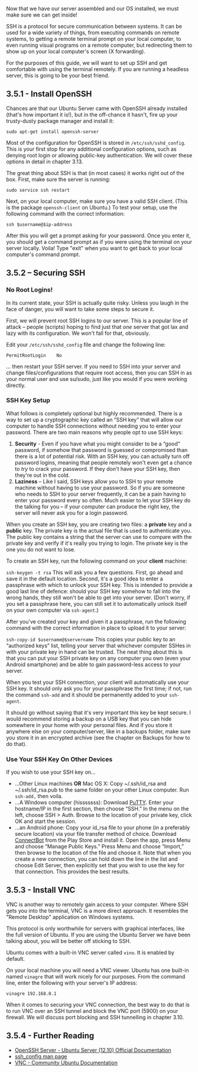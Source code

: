 Now that we have our server assembled and our OS installed, we must make sure we can get inside!

SSH is a protocol for secure communication between systems. It can be used for a wide variety of things, from executing commands on remote systems, to getting a remote terminal prompt on your local computer, to even running visual programs on a remote computer, but redirecting them to show up on your local computer's screen (X forwarding).

For the purposes of this guide, we will want to set up SSH and get comfortable with using the terminal remotely. If you are running a headless server, this is going to be your best friend.

  
## 3.5.1 - Install OpenSSH

Chances are that our Ubuntu Server came with OpenSSH already installed (that's how important it is!), but in the off-chance it hasn't, fire up your trusty-dusty package manager and install it:

`sudo apt-get install openssh-server` 

Most of the configuration for OpenSSH is stored in `/etc/ssh/sshd_config`. This is your first stop for any additional configuration options, such as denying root login or allowing public-key authentication. We will cover these options in detail in chapter 3.13.

The great thing about SSH is that (in most cases) it works right out of the box. First, make sure the server is running:

`sudo service ssh restart` 

Next, on your local computer, make sure you have a valid SSH client. (This is the package `openssh-client` on Ubuntu.) To test your setup, use the following command with the correct information:

`ssh $username@$ip-address` 

After this you will get a prompt asking for your password. Once you enter it, you should get a command prompt as if you were using the terminal on your server locally. Voila! Type "exit" when you want to get back to your local computer's command prompt.

  
## 3.5.2 – Securing SSH

### No Root Logins!

In its current state, your SSH is actually quite risky. Unless you laugh in the face of danger, you will want to take some steps to secure it. 

First, we will prevent root SSH logins to our server. This is a popular line of attack – people (scripts) hoping to find just that *one* server that got lax and lazy with its configuration. We won't fall for that, obviously.

Edit your `/etc/ssh/sshd_config` file and change the following line:

`PermitRootLogin	No`

... then restart your SSH server. If you need to SSH into your server and change files/configurations that require root access, then you can SSH in as your normal user and use su/sudo, just like you would if you were working directly.

### SSH Key Setup

What follows is completely optional but highly recommended. There is a way to set up a cryptographic key called an “SSH key” that will allow our computer to handle SSH connections without needing you to enter your password. There are two main reasons why people opt to use SSH keys:

1.  **Security** - Even if you have what you might consider to be a “good” password, if somehow that password is guessed or compromised than there is a lot of potential risk. With an SSH key, you can actually turn off password logins, meaning that people remotely won't even get a chance to *try* to crack your password. If they don't have your SSH key, then they're out in the cold.
2.  **Laziness** – Like I said, SSH keys allow you to SSH to your remote machine without having to use your password. So if you are someone who needs to SSH to your server frequently, it can be a pain having to enter your password every so often. Much easier to let your SSH key do the talking for you – if your computer can produce the right key, the server will never ask you for a login password.

When you create an SSH key, you are creating two files: a **private** key and a **public** key. The private key is the actual file that is used to authenticate you. The public key contains a string that the server can use to compare with the private key and verify if it's really you trying to login. The private key is the one you do not want to lose.

To create an SSH key, run the following command on your **client** machine:

`ssh-keygen -t rsa` 
This will ask you a few questions. First, go ahead and save it in the default location. Second, it's a good idea to enter a passphrase with which to unlock your SSH key. This is intended to provide a good last line of defence: should your SSH key somehow to fall into the wrong hands, they still won't be able to get into your server. (Don't worry, if you set a passphrase here, you can still set it to automatically unlock itself on your own computer via `ssh-agent`.)

After you've created your key and given it a passphrase, run the following command with the correct information in place to upload it to your server:

`ssh-copy-id $username@$servername` 
This copies your public key to an “authorized keys” list, telling your server that whichever computer SSHes in with your private key in hand can be trusted. The neat thing about this is that you can put your SSH private key on any computer you own (even your Android smartphone) and be able to gain password-less access to your server.

When you test your SSH connection, your client will automatically use your SSH key. It should only ask you for your passphrase the first time; if not, run the command `ssh-add` and it should be permanently added to your `ssh-agent`.

It should go without saying that it's very important this key be kept secure. I would recommend storing a backup on a USB key that you can hide somewhere in your home with your personal files. And if you store it anywhere else on your computer/server, like in a backups folder, make sure you store it in an encrypted archive (see the chapter on Backups for how to do that).

### Use Your SSH Key On Other Devices

If you wish to use your SSH key on...

*   ...Other Linux machines **OR** Mac OS X: Copy ~/.ssh/id\_rsa and ~/.ssh/id\_rsa.pub to the same folder on your other Linux computer. Run `ssh-add,` then voila.
*   ...A Windows computer (hisssssss): Download [PuTTY][1]. Enter your hostname/IP in the first section, then choose “SSH.” In the menu on the left, choose SSH > Auth. Browse to the location of your private key, click OK and start the session.
*   ...an Android phone: Copy your id_rsa file to your phone (in a preferably secure location) via your file transfer method of choice. Download [ConnectBot][2] from the Play Store and install it. Open the app, press Menu and choose “Manage Public Keys.” Press Menu and choose “Import,” then browse to the location of the file and choose it. Note that when you create a new connection, you can hold down the line in the list and choose Edit Server, then explicitly set that you wish to use the key for that connection. This provides the best results.

  
## 3.5.3 - Install VNC

VNC is another way to remotely gain access to your computer. Where SSH gets you into the terminal, VNC is a more direct approach. It resembles the "Remote Desktop" application on Windows systems.

This protocol is only worthwhile for servers with graphical interfaces, like the full version of Ubuntu. If you are using the Ubuntu Server we have been talking about, you will be better off sticking to SSH.

Ubuntu comes with a built-in VNC server called `vino`. It is enabled by default.

On your local machine you will need a VNC viewer. Ubuntu has one built-in named `vinagre` that will work nicely for our purposes. From the command line, enter the following with your server's IP address:

`vinagre 192.168.0.1`

When it comes to securing your VNC connection, the best way to do that is to run VNC over an SSH tunnel and block the VNC port (5900) on your firewall. We will discuss port blocking and SSH tunnelling in chapter 3.10.

  
## 3.5.4 - Further Reading

*   [OpenSSH Server - Ubuntu Server (12.10) Official Documentation][3] 
*   [ssh_config man page][4] 
*   [VNC - Community Ubuntu Documentation][5]

 [1]: http://www.chiark.greenend.org.uk/~sgtatham/putty/download.html
 [2]: https://play.google.com/store/apps/details?id=org.connectbot&hl=en
 [3]: https://help.ubuntu.com/12.10/serverguide/openssh-server.html
 [4]: http://linux.die.net/man/5/sshd_config
 [5]: https://help.ubuntu.com/community/VNC